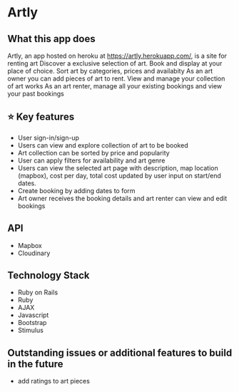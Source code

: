 # Artly
## What this app does
  Artly, an app hosted on heroku at https://artly.herokuapp.com/, is a site for renting art
  Discover a exclusive selection of art. Book and display at your place of choice. Sort art by categories, prices and availabity
  As an art owner you can add pieces of art to rent. View and manage your collection of art works
  As an art renter, manage all your existing bookings and view your past bookings
  
## ⭐ Key features
- User sign-in/sign-up
- Users can view and explore collection of art to be booked
- Art collection can be sorted by price and popularity
- User can apply filters for availability and art genre 
- Users can view the selected art page with description, map location (mapbox), cost per day, total cost updated by user input on start/end dates.
- Create booking by adding dates to form 
- Art owner receives the booking details and art renter can view and edit bookings

## API
- Mapbox
- Cloudinary

## Technology Stack
- Ruby on Rails
- Ruby
- AJAX
- Javascript
- Bootstrap
- Stimulus

## Outstanding issues or additional features to build in the future
- add ratings to art pieces

